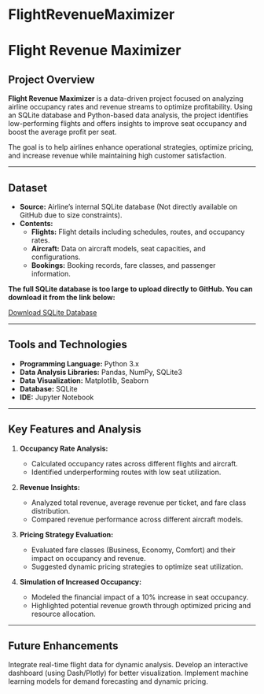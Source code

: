 # FlightRevenueMaximizer


# Flight Revenue Maximizer

## Project Overview
**Flight Revenue Maximizer** is a data-driven project focused on analyzing airline occupancy rates and revenue streams to optimize profitability. Using an SQLite database and Python-based data analysis, the project identifies low-performing flights and offers insights to improve seat occupancy and boost the average profit per seat.

The goal is to help airlines enhance operational strategies, optimize pricing, and increase revenue while maintaining high customer satisfaction.

---

## Dataset
- **Source:** Airline’s internal SQLite database (Not directly available on GitHub due to size constraints).
- **Contents:**  
  - **Flights:** Flight details including schedules, routes, and occupancy rates.  
  - **Aircraft:** Data on aircraft models, seat capacities, and configurations.  
  - **Bookings:** Booking records, fare classes, and passenger information.

**The full SQLite database is too large to upload directly to GitHub. You can download it from the link below:**

[Download SQLite Database](https://drive.google.com/file/d/1YJxetrnY7wOaT2NGPMWNaju63CyAaDgm/view?usp=share_link)

---

## Tools and Technologies
- **Programming Language:** Python 3.x  
- **Data Analysis Libraries:** Pandas, NumPy, SQLite3  
- **Data Visualization:** Matplotlib, Seaborn  
- **Database:** SQLite  
- **IDE:** Jupyter Notebook  

---

## Key Features and Analysis

1. **Occupancy Rate Analysis:**  
   - Calculated occupancy rates across different flights and aircraft.  
   - Identified underperforming routes with low seat utilization.

2. **Revenue Insights:**  
   - Analyzed total revenue, average revenue per ticket, and fare class distribution.  
   - Compared revenue performance across different aircraft models.

3. **Pricing Strategy Evaluation:**  
   - Evaluated fare classes (Business, Economy, Comfort) and their impact on occupancy and revenue.  
   - Suggested dynamic pricing strategies to optimize seat utilization.

4. **Simulation of Increased Occupancy:**  
   - Modeled the financial impact of a 10% increase in seat occupancy.  
   - Highlighted potential revenue growth through optimized pricing and resource allocation.

---

## Future Enhancements

Integrate real-time flight data for dynamic analysis.
Develop an interactive dashboard (using Dash/Plotly) for better visualization.
Implement machine learning models for demand forecasting and dynamic pricing.
